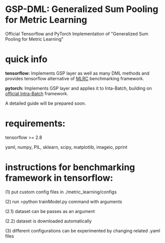 # GSP-DML: Generalized Sum Pooling for Metric Learning
Official Tensorflow and PyTorch Implementation of "Generalized Sum Pooling for Metric Learning"

# quick info
**tensorflow:** Implements GSP layer as well as many DML methods and provides tensorflow alternative of [MLRC](https://github.com/KevinMusgrave/pytorch-metric-learning) benchmarking framework.

**pytorch:** Implements GSP layer and applies it to Inta-Batch, building on [official Intra-Batch](https://github.com/dvl-tum/intra_batch) framework.  

A detailed guide will be prepared soon.


# requirements:
tensorflow >= 2.8

yaml, numpy, PIL, sklearn, scipy, matplotlib, imageio, pprint

# instructions for benchmarking framework in tensorflow:
(1) put custom config files in ./metric_learning/configs

(2) run >python trainModel.py command with arguments

(2.1) dataset can be passes as an argument

(2.2) dataset is downloaded automatically

(3) different configurations can be experimented by changing related .yaml files
